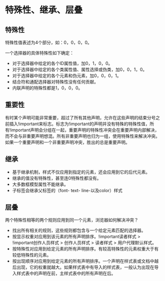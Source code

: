 

# 特殊性、继承、层叠

## 特殊性

特殊性值表述为4个部分，如：0，0，0，0。

一个选择器的具体特殊性如下确定：

- 对于选择器中给定的各个ID属性值，加0，1，0，0。
- 对于选择器中给定的各个类属性值、属性选择或伪类，加0，0，1，0。
- 对于选择器中给定的各个元素和伪元素，加0，0，0，1。
- 结合符和通配选择器对特殊性没有任何贡献。
- 内联声明的特殊性都是1，0，0，0。

## 重要性

有时某个声明可能非常重要，超过了所有其他声明，允许在这些声明的结束分号之前插入!important来标志。标志为!important的声明并没有特殊的特殊性值，所有!important声明会分组在一起，重要声明的特殊性冲突会在重要声明内部解决，而不会与非重要声明想混。所有非重要声明也归为一组，使用特殊性来解决冲突。如果一个重要声明和一个非重要声明冲突，胜出的总是重要声明。

## 继承

- 基于继承机制，样式不仅应用到指定的元素，还会应用到它的后代元素。
- 继承的值没有特殊性，甚至连0特殊性都没有。
- 大多数框模型属性不能继承。
- 子标签会继承父标签的（font-  text- line-以及color）样式

## 层叠

两个特殊性相等的两个规则应用到同一个元素，浏览器如何解决冲突？

- 找出所有相关的规则，这些规则都包含与一个给定元素匹配的选择器。
- 按显示权重对应用到该元素的所有声明排序。!important读者样式 > !important创作人员样式 > 创作人员样式 > 读者样式 > 用户代理默认样式。
- 按特殊性对应用到给定元素的所有声明排序。有较高特殊性的元素权重大于有较低特殊性的元素。
- 按出现顺序对应用到给定元素的所有声明排序。一个声明在样式表或文档中越后出现，它的权重就越大。如果样式表中有导入的样式表，一般认为出现在导入样式表中的声明在前，主样式表中的所有声明在后。